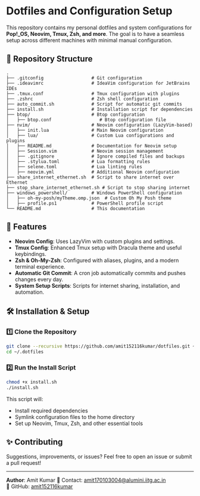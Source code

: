 # Dotfiles and Configuration Setup

This repository contains my personal dotfiles and system configurations for **Pop!_OS, Neovim, Tmux, Zsh, and more**. The goal is to have a seamless setup across different machines with minimal manual configuration.

## 📂 Repository Structure

``` plaintext
.
├── .gitconfig                  # Git configuration
├── .ideavimrc                  # IdeaVim configuration for JetBrains IDEs
├── .tmux.conf                  # Tmux configuration with plugins
├── .zshrc                      # Zsh shell configuration
├── auto_commit.sh              # Script for automatic git commits
├── install.sh                  # Installation script for dependencies
├── btop/                       # Btop configuration
│   ├── btop.conf                  # Btop configuration file
├── nvim/                       # Neovim configuration (LazyVim-based)
│   ├── init.lua                # Main Neovim configuration
│   ├── lua/                    # Custom Lua configurations and plugins
│   ├── README.md               # Documentation for Neovim setup
│   ├── Session.vim             # Neovim session management
│   ├── .gitignore              # Ignore compiled files and backups
│   ├── .stylua.toml            # Lua formatting rules
│   ├── selene.toml             # Lua linting rules
│   ├── neovim.yml              # Additional Neovim configuration
├── share_internet_ethernet.sh  # Script to share internet over Ethernet
├── stop_share_internet_ethernet.sh # Script to stop sharing internet
├── windows_powershell/         # Windows PowerShell configuration
│   ├── oh-my-posh/myTheme.omp.json  # Custom Oh My Posh theme
│   ├── profile.ps1             # PowerShell profile script
└── README.md                   # This documentation
```

## 🚀 Features

- **Neovim Config**: Uses LazyVim with custom plugins and settings.
- **Tmux Config**: Enhanced Tmux setup with Dracula theme and useful keybindings.
- **Zsh & Oh-My-Zsh**: Configured with aliases, plugins, and a modern terminal experience.
- **Automatic Git Commit**: A cron job automatically commits and pushes changes every day.
- **System Setup Scripts**: Scripts for internet sharing, installation, and automation.

## 🛠️ Installation & Setup

### 1️⃣ Clone the Repository

```bash
git clone --recursive https://github.com/amit152116kumar/dotfiles.git ~/.dotfiles
cd ~/.dotfiles
```

### 2️⃣ Run the Install Script

```bash
chmod +x install.sh
./install.sh
```

This script will:

- Install required dependencies
- Symlink configuration files to the home directory
- Set up Neovim, Tmux, Zsh, and other essential tools

## ✨ Contributing

Suggestions, improvements, or issues? Feel free to open an issue or submit a pull request!

---
**Author**: Amit Kumar
📧 Contact: <amit170103004@alumini.iitg.ac.in>  
🔗 GitHub: [amit152116kumar](https://github.com/amit152116kumar)
